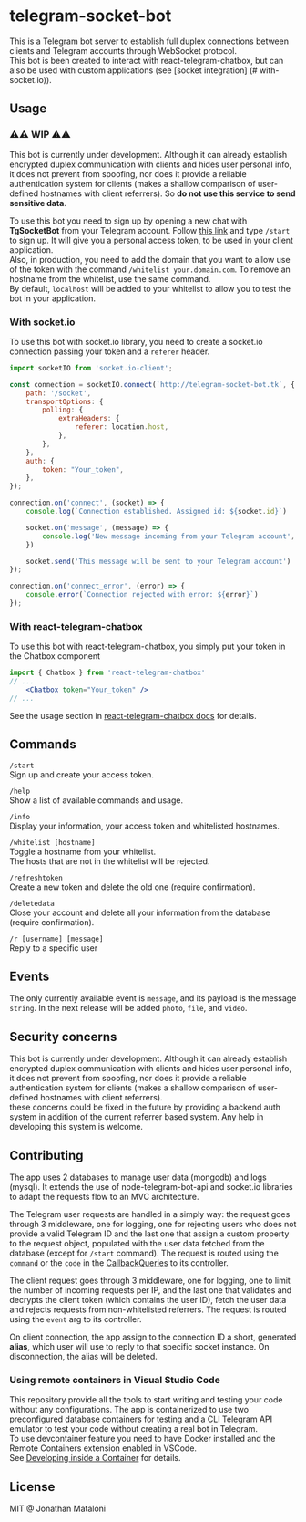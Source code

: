 # telegram-socket-bot

This is a Telegram bot server to establish full duplex connections between clients and Telegram accounts through WebSocket protocol.<br>
This bot is been created to interact with react-telegram-chatbox, but can also be used with custom applications (see [socket integration] (# with-socket.io)).

## Usage

### ⚠⚠ WIP ⚠⚠
This bot is currently under development. Although it can already establish encrypted duplex communication with clients and hides user personal info, it does not prevent from spoofing, nor does it provide a reliable authentication system for clients (makes a shallow comparison of user-defined hostnames with client referrers). So **do not use this service to send sensitive data**.<br>

To use this bot you need to sign up by opening a new chat with **TgSocketBot** from your Telegram account. Follow [this link](http://t.me/TgSocketBot) and type `/start` to sign up. It will give you a personal access token, to be used in your client application.<br>
Also, in production, you need to add the domain that you want to allow use of the token with the command `/whitelist your.domain.com`. To remove an hostname from the whitelist, use the same command.<br>
By default, `localhost` will be added to your whitelist to allow you to test the bot in your application.

### With socket.io
To use this bot with socket.io library, you need to create a socket.io connection passing your token and a `referer` header.

```js
import socketIO from 'socket.io-client';

const connection = socketIO.connect(`http://telegram-socket-bot.tk`, {
    path: '/socket',
    transportOptions: {
        polling: {
            extraHeaders: {
                referer: location.host,
            },
        },
    },
    auth: {
        token: "Your_token",
    },
});

connection.on('connect', (socket) => {
    console.log(`Connection established. Assigned id: ${socket.id}`)

    socket.on('message', (message) => {
        console.log('New message incoming from your Telegram account', message)
    })

    socket.send('This message will be sent to your Telegram account')
});

connection.on('connect_error', (error) => {
    console.error(`Connection rejected with error: ${error}`)
});

```

### With react-telegram-chatbox
To use this bot with react-telegram-chatbox, you simply put your token in the Chatbox component

```jsx
import { Chatbox } from 'react-telegram-chatbox'
// ...
    <Chatbox token="Your_token" />
// ...
```
See the usage section in [react-telegram-chatbox docs](https://github.com/jonamat/react-telegram-chatbox) for details.


## Commands

`/start`<br>
Sign up and create your access token.

`/help`<br>
Show a list of available commands and usage.

`/info`<br>
Display your information, your access token and whitelisted hostnames.

`/whitelist [hostname]`<br>
Toggle a hostname from your whitelist.<br>
The hosts that are not in the whitelist will be rejected.

`/refreshtoken`<br>
Create a new token and delete the old one (require confirmation).

`/deletedata`<br>
Close your account and delete all your information from the database (require confirmation).

`/r [username] [message]`<br>
Reply to a specific user

## Events
The only currently available event is `message`, and its payload is the message `string`. In the next release will be added `photo`, `file`, and `video`.

## Security concerns
This bot is currently under development. Although it can already establish encrypted duplex communication with clients and hides user personal info, it does not prevent from spoofing, nor does it provide a reliable authentication system for clients (makes a shallow comparison of user-defined hostnames with client referrers).<br>
these concerns could be fixed in the future by providing a backend auth system in addition of the current referrer based system. Any help in developing this system is welcome.

## Contributing
The app uses 2 databases to manage user data (mongodb) and logs (mysql). It extends the use of node-telegram-bot-api and socket.io libraries to adapt the requests flow to an MVC architecture.<br>

The Telegram user requests are handled in a simply way: the request goes through 3 middleware, one for logging, one for rejecting users who does not provide a valid Telegram ID and the last one that assign a custom property to the request object, populated with the user data fetched from the database (except for `/start` command). The request is routed using the `command` or the `code` in the [CallbackQueries](https://core.telegram.org/bots/api#callbackquery) to its controller.<br>

The client request goes through 3 middleware, one for logging, one to limit the number of incoming requests per IP, and the last one that validates and decrypts the client token (which contains the user ID), fetch the user data and rejects requests from non-whitelisted referrers. The request is routed using the `event` arg to its controller.<br>

On client connection, the app assign to the connection ID a short, generated **alias**, which user will use to reply to that specific socket instance. On disconnection, the alias will be deleted.

### Using remote containers in Visual Studio Code
This repository provide all the tools to start writing and testing your code without any configurations. The app is containerized to use two preconfigured database containers for testing and a CLI Telegram API emulator to test your code without creating a real bot in Telegram.<br>
To use devcontainer feature you need to have Docker installed and the Remote Containers extension enabled in VSCode.<br>
See [Developing inside a Container](https://code.visualstudio.com/docs/remote/containers) for details.

## License
MIT @ Jonathan Mataloni
